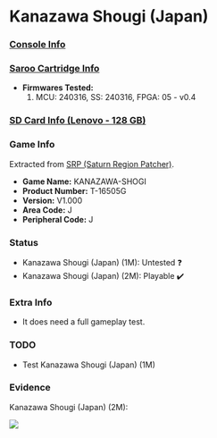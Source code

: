 # Kanazawa Shougi (Japan)

### [Console Info](../../../../../Info/Consoles/VA13/README.md)

### [Saroo Cartridge Info](../../../../../Info/Cartridges/RetroGameParadiseStore/1.32F/README.md)

- <b>Firmwares Tested:</b>
  1. MCU: 240316, SS: 240316, FPGA: 05 - v0.4

### [SD Card Info (Lenovo - 128 GB)](../../../../../Info/SdCards/Lenovo/128GB/fat32/README.md)

### Game Info

Extracted from [SRP (Saturn Region Patcher)](https://segaxtreme.net/resources/saturn-region-patcher.81/download).

- <b>Game Name:</b> KANAZAWA-SHOGI
- <b>Product Number:</b> T-16505G
- <b>Version:</b> V1.000
- <b>Area Code:</b> J
- <b>Peripheral Code:</b> J

### Status

- Kanazawa Shougi (Japan) (1M): Untested :question:
- Kanazawa Shougi (Japan) (2M): Playable :heavy_check_mark:

### Extra Info

- It does need a full gameplay test.

### TODO

- Test Kanazawa Shougi (Japan) (1M)

### Evidence

Kanazawa Shougi (Japan) (2M):

[![](https://img.youtube.com/vi/ZmdlKQ8X5J4/0.jpg)](https://www.youtube.com/watch?v=ZmdlKQ8X5J4)
